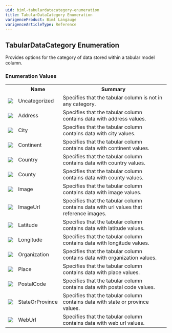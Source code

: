 ```yaml
---
uid: biml-tabulardatacategory-enumeration
title: TabularDataCategory Enumeration
varigenceProduct: Biml Langauge
varigenceArticleType: Reference
---
```


## TabularDataCategory Enumeration<div class="LanguageSummary"><div class ="SummaryItem">Provides options for the category of data stored within a tabular model column.</div></div><div class="EnumValueGroup">### Enumeration Values<table id="EnumValue" class="MemberList"><tbody><tr><th class="MemberTypeIconColumnHeader">&nbsp;</th><th class="MemberNameColumnHeader">Name</th><th class="MemberSummaryColumnHeader">Summary</th></tr><tr class="cd0"><td align="center" class="MemberTypeIcon"><img src="enumValue.png"></img></td><td class="MemberName">Uncategorized</td><td class="MemberSummary"><div class ="SummaryItem">Specifies that the tabular column is not in any category.</div></td></tr><tr class="cd1"><td align="center" class="MemberTypeIcon"><img src="enumValue.png"></img></td><td class="MemberName">Address</td><td class="MemberSummary"><div class ="SummaryItem">Specifies that the tabular column contains data with address values.</div></td></tr><tr class="cd0"><td align="center" class="MemberTypeIcon"><img src="enumValue.png"></img></td><td class="MemberName">City</td><td class="MemberSummary"><div class ="SummaryItem">Specifies that the tabular column contains data with city values.</div></td></tr><tr class="cd1"><td align="center" class="MemberTypeIcon"><img src="enumValue.png"></img></td><td class="MemberName">Continent</td><td class="MemberSummary"><div class ="SummaryItem">Specifies that the tabular column contains data with continent values.</div></td></tr><tr class="cd0"><td align="center" class="MemberTypeIcon"><img src="enumValue.png"></img></td><td class="MemberName">Country</td><td class="MemberSummary"><div class ="SummaryItem">Specifies that the tabular column contains data with country values.</div></td></tr><tr class="cd1"><td align="center" class="MemberTypeIcon"><img src="enumValue.png"></img></td><td class="MemberName">County</td><td class="MemberSummary"><div class ="SummaryItem">Specifies that the tabular column contains data with county values.</div></td></tr><tr class="cd0"><td align="center" class="MemberTypeIcon"><img src="enumValue.png"></img></td><td class="MemberName">Image</td><td class="MemberSummary"><div class ="SummaryItem">Specifies that the tabular column contains data with image values.</div></td></tr><tr class="cd1"><td align="center" class="MemberTypeIcon"><img src="enumValue.png"></img></td><td class="MemberName">ImageUrl</td><td class="MemberSummary"><div class ="SummaryItem">Specifies that the tabular column contains data with url values that reference images.</div></td></tr><tr class="cd0"><td align="center" class="MemberTypeIcon"><img src="enumValue.png"></img></td><td class="MemberName">Latitude</td><td class="MemberSummary"><div class ="SummaryItem">Specifies that the tabular column contains data with latitude values.</div></td></tr><tr class="cd1"><td align="center" class="MemberTypeIcon"><img src="enumValue.png"></img></td><td class="MemberName">Longitude</td><td class="MemberSummary"><div class ="SummaryItem">Specifies that the tabular column contains data with longitude values.</div></td></tr><tr class="cd0"><td align="center" class="MemberTypeIcon"><img src="enumValue.png"></img></td><td class="MemberName">Organization</td><td class="MemberSummary"><div class ="SummaryItem">Specifies that the tabular column contains data with organization values.</div></td></tr><tr class="cd1"><td align="center" class="MemberTypeIcon"><img src="enumValue.png"></img></td><td class="MemberName">Place</td><td class="MemberSummary"><div class ="SummaryItem">Specifies that the tabular column contains data with place values.</div></td></tr><tr class="cd0"><td align="center" class="MemberTypeIcon"><img src="enumValue.png"></img></td><td class="MemberName">PostalCode</td><td class="MemberSummary"><div class ="SummaryItem">Specifies that the tabular column contains data with postal code values.</div></td></tr><tr class="cd1"><td align="center" class="MemberTypeIcon"><img src="enumValue.png"></img></td><td class="MemberName">StateOrProvince</td><td class="MemberSummary"><div class ="SummaryItem">Specifies that the tabular column contains data with state or province values.</div></td></tr><tr class="cd0"><td align="center" class="MemberTypeIcon"><img src="enumValue.png"></img></td><td class="MemberName">WebUrl</td><td class="MemberSummary"><div class ="SummaryItem">Specifies that the tabular column contains data with web url values.</div></td></tr></tbody></table></div>